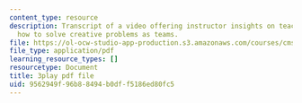 ```yaml
---
content_type: resource
description: Transcript of a video offering instructor insights on teaching students
  how to solve creative problems as teams.
file: https://ol-ocw-studio-app-production.s3.amazonaws.com/courses/cms-611j-creating-video-games-fall-2014/9562949f96b88494b0dff5186ed80fc5_Y7cMih9O8es.pdf
file_type: application/pdf
learning_resource_types: []
resourcetype: Document
title: 3play pdf file
uid: 9562949f-96b8-8494-b0df-f5186ed80fc5
---
```


